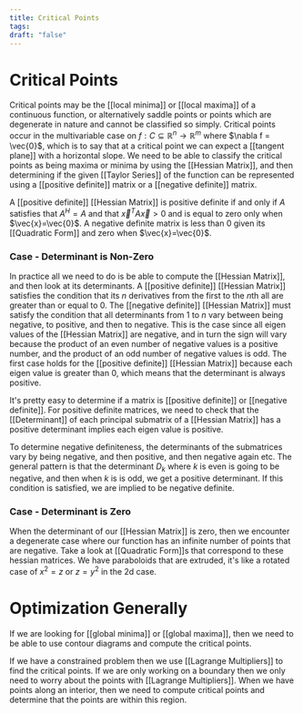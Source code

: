 ```yaml
---
title: Critical Points
tags:
draft: "false"
---
```

# Critical Points 
Critical points may be the [[local minima]] or [[local maxima]] of a continuous function, or alternatively saddle points or points which are degenerate in nature and cannot be classified so simply. Critical points occur in the multivariable case on $f : C \subseteq \mathbb{R}^n \to \mathbb{R}^m$ where $\nabla f = \vec{0}$, which is to say that at a critical point we can expect a [[tangent plane]] with a horizontal slope. We need to be able to classify the critical points as being maxima or minima by using the [[Hessian Matrix]], and then determining if the given [[Taylor Series]] of the function can be represented using a [[positive definite]] matrix or a [[negative definite]] matrix. 

A [[positive definite]] [[Hessian Matrix]] is positive definite if and only if $A$ satisfies that $A^H=A$ and that $\vec{x}^TA\vec{x}>0$ and is equal to zero only when $\vec{x}=\vec{0}$.  A negative definite matrix is less than 0 given its [[Quadratic Form]] and zero when $\vec{x}=\vec{0}$. 

### Case - Determinant is Non-Zero 
In practice all we need to do is be able to compute the [[Hessian Matrix]], and then look at its determinants. A [[positive definite]] [[Hessian Matrix]] satisfies the condition that its $n$ derivatives from the first to the $n$th all are greater than or equal to 0. The [[negative definite]] [[Hessian Matrix]] must satisfy the condition that all determinants from $1$ to $n$ vary between being negative, to positive, and then to negative. This is the case since all eigen values of the [[Hessian Matrix]] are negative, and in turn the sign will vary because the product of an even number of negative values is a positive number, and the product of an odd number of negative values is odd. The first case holds for the [[positive definite]] [[Hessian Matrix]] because each eigen value is greater than 0, which means that the determinant is always positive. 

It's pretty easy to determine if a matrix is [[positive definite]] or [[negative definite]]. For positive definite matrices, we need to check that the [[Determinant]] of each principal submatrix of a [[Hessian Matrix]] has a positive determinant implies each eigen value is positive. 

To determine negative definiteness, the determinants of the submatrices vary by being negative, and then positive, and then negative again etc. The general pattern is that the determinant $D_{k}$ where $k$ is even is going to be negative, and then when $k$ is is odd, we get a positive determinant. If this condition is satisfied, we are implied to be negative definite. 
### Case - Determinant is Zero
When the determinant of our [[Hessian Matrix]] is zero, then we encounter a degenerate case where our function has an infinite number of points that are negative. Take a look at [[Quadratic Form]]s that correspond to these hessian matrices. We have paraboloids that are extruded, it's like a rotated case of $x^2=z$ or $z=y^2$ in the 2d case. 
# Optimization Generally
If we are looking for [[global minima]] or [[global maxima]], then we need to be able to use contour diagrams and compute the critical points. 

If we have a constrained problem then we use [[Lagrange Multipliers]] to find the critical points. If we are only working on a boundary then we only need to worry about the points with [[Lagrange Multipliers]]. When we have points along an interior, then we need to compute critical points and determine that the points are within this region. 

